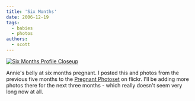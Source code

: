 ```yaml
---
title: 'Six Months'
date: 2006-12-19
tags:
  - babies
  - photos
authors:
  - scott
---
```


[![Six Months Profile Closeup](/images/322883717_75dd53a7f5.jpg)](http://www.flickr.com/photos/spaceninja/322883717/)

Annie's belly at six months pregnant. I posted this and photos from the previous five months to the [Pregnant Photoset](http://www.flickr.com/photos/spaceninja/sets/72157594421113817/) on flickr. I'll be adding more photos there for the next three months - which really doesn't seem very long now at all.
